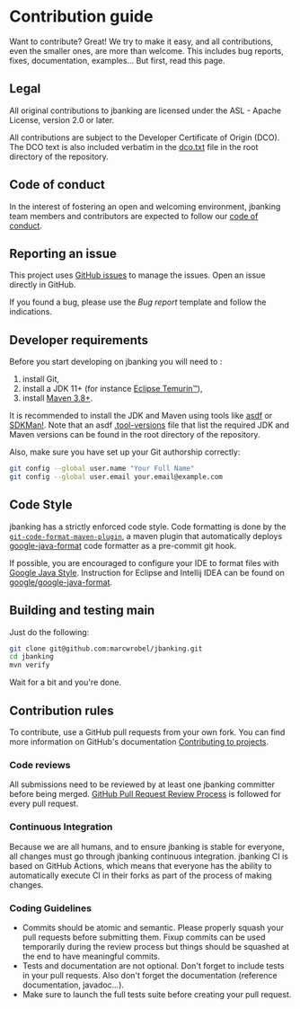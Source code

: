 # Contribution guide

Want to contribute? Great! We try to make it easy, and all contributions, even the smaller ones, are more than welcome.
This includes bug reports, fixes, documentation, examples... But first, read this page.

## Legal

All original contributions to jbanking are licensed under the ASL - Apache License, version 2.0 or later.

All contributions are subject to the Developer Certificate of Origin (DCO). The DCO text is also included verbatim in
the [dco.txt](/dco.txt) file in the root directory of the repository.

## Code of conduct

In the interest of fostering an open and welcoming environment, jbanking team members and contributors are expected to
follow our [code of conduct](/CODE_OF_CONDUCT.md).

## Reporting an issue

This project uses [GitHub issues](https://docs.github.com/en/issues) to manage the issues. Open an issue directly in
GitHub.

If you found a bug, please use the _Bug report_ template and follow the indications.

## Developer requirements

Before you start developing on jbanking you will need to :

1. install Git,
2. install a JDK 11+ (for instance [Eclipse Temurin™](https://adoptium.net/temurin/releases)),
3. install [Maven 3.8+](https://maven.apache.org/download.cgi).

It is recommended to install the JDK and Maven using tools like [asdf](https://asdf-vm.com/guide/getting-started.html)
or [SDKMan!](https://sdkman.io/). Note that an asdf [.tool-versions](/.tool-versions) file that list the required JDK
and Maven versions can be found in the root directory of the repository.

Also, make sure you have set up your Git authorship correctly:

```bash
git config --global user.name "Your Full Name"
git config --global user.email your.email@example.com
```

## Code Style

jbanking has a strictly enforced code style. Code formatting is done by the
[`git-code-format-maven-plugin`](https://github.com/Cosium/git-code-format-maven-plugin), a maven plugin that
automatically deploys [google-java-format](https://github.com/google/google-java-format) code formatter as a pre-commit
git hook.

If possible, you are encouraged to configure your IDE to format files with
[Google Java Style](https://google.github.io/styleguide/javaguide.html). Instruction for Eclipse and Intellij IDEA can
be found on [google/google-java-format](https://github.com/google/google-java-format).

## Building and testing main

Just do the following:

```bash
git clone git@github.com:marcwrobel/jbanking.git
cd jbanking
mvn verify
```

Wait for a bit and you're done.

## Contribution rules

To contribute, use a GitHub pull requests from your own fork. You can find more information on GitHub's
documentation [Contributing to projects](https://docs.github.com/en/get-started/quickstart/contributing-to-projects).

### Code reviews

All submissions need to be reviewed by at least one jbanking committer before being merged.
[GitHub Pull Request Review Process](https://docs.github.com/en/pull-requests/collaborating-with-pull-requests/reviewing-changes-in-pull-requests/about-pull-request-reviews)
is followed for every pull request.

### Continuous Integration

Because we are all humans, and to ensure jbanking is stable for everyone, all changes must go through jbanking
continuous integration. jbanking CI is based on GitHub Actions, which means that everyone has the ability to
automatically execute CI in their forks as part of the process of making changes.

### Coding Guidelines

- Commits should be atomic and semantic. Please properly squash your pull requests before submitting them. Fixup commits
  can be used temporarily during the review process but things should be squashed at the end to have meaningful commits.
- Tests and documentation are not optional. Don't forget to include tests in your pull requests. Also don't forget the
  documentation (reference documentation, javadoc...).
- Make sure to launch the full tests suite before creating your pull request.

